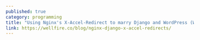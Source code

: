 ```yaml
---
published: true
category: programming
title: "Using Nginx's X-Accel-Redirect to marry Django and WordPress (Wellfire blog)"
link: https://wellfire.co/blog/nginx-django-x-accel-redirects/
---
```

